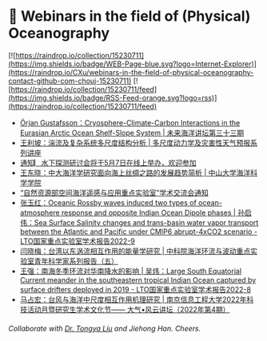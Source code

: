 # 🌊 Webinars in the field of (Physical) Oceanography

[![https://raindrop.io/collection/15230711](https://img.shields.io/badge/WEB-Page-blue.svg?logo=Internet-Explorer)](https://raindrop.io/CXu/webinars-in-the-field-of-physical-oceanography-contact-github-com-chouj-15230711) [![https://raindrop.io/collection/15230711/feed](https://img.shields.io/badge/RSS-Feed-orange.svg?logo=rss)](https://raindrop.io/collection/15230711/feed)

<!-- BLOG-POST-LIST:START -->
- [Örjan Gustafsson：Cryosphere-Climate-Carbon Interactions in the Eurasian Arctic Ocean Shelf-Slope System | 未来海洋讲坛第三十三期](http://afo.ouc.edu.cn/2022/0429/c17407a369216/page.htm)
- [王利坡：湍流及复杂系统多尺度结构分析 | 多尺度动力学及灾害性天气预报系列讲座](https://mp.weixin.qq.com/s/dHrsFrsSUgI_5ZOQJv58cQ)
- [通知▏水下探测研讨会将于5月7日在线上举办，欢迎参加](https://mp.weixin.qq.com/s/QWgMHyhKCVj6B955qHU-sQ)
- [王东晓：中大海洋学研究面向海上丝绸之路的发展趋势简析 | 中山大学海洋科学学院](https://marine.sysu.edu.cn/event/9047)
- [“自然资源部空间海洋遥感与应用重点实验室”学术交流会通知](https://mp.weixin.qq.com/s/toGO2DktKKSVJHPI5cH_OA)
- [张玉红：Oceanic Rossby waves induced two types of ocean-atmosphere response and opposite Indian Ocean Dipole phases | 孙启伟：Sea Surface Salinity changes and trans-basin water vapor transport between the Atlantic and Pacific under CMIP6 abrupt-4xCO2 scenario - LTO国家重点实验室学术报告2022-9](https://mp.weixin.qq.com/s/AcyUgvdGQW9eyomRtQ1xyg)
- [闫晓梅：台湾以东涡流相互作用的能量学研究 | 中科院海洋环流与波动重点实验室青年科学家系列报告（五）](https://mp.weixin.qq.com/s/SZYy4XFgfAHUeKY58__aOg)
- [王强：南海冬季环流对华南降水的影响 | 吴炜：Large South Equatorial Current meander in the southeastern tropical Indian Ocean captured by surface drifters deployed in 2019 - LTO国家重点实验室学术报告2022-8](https://mp.weixin.qq.com/s/fOhYeZJ32QOHtBf-TuGi2w)
- [马占宏：台风与海洋中尺度相互作用机理研究 | 南京信息工程大学2022年科技活动月暨研究生学术文化节—— 大气•风云讲坛（2022年第4期）](https://bulletin.nuist.edu.cn/2022/0425/c1087a194065/page.htm)
<!-- BLOG-POST-LIST:END -->

###### Collaborate with [Dr. Tongya Liu](https://liutongya.github.io/) and Jiehong Han. Cheers.
